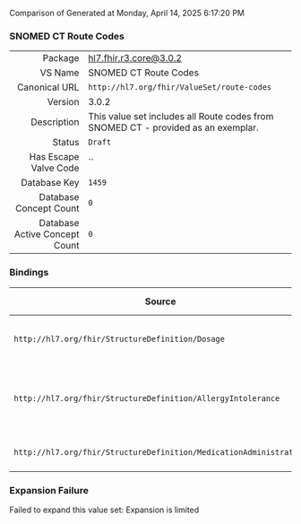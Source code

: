 Comparison of 
Generated at Monday, April 14, 2025 6:17:20 PM

### SNOMED CT Route Codes

|      |     |
| ---: | --- |
| Package | hl7.fhir.r3.core@3.0.2 |
| VS Name | SNOMED CT Route Codes |
| Canonical URL | `http://hl7.org/fhir/ValueSet/route-codes` |
| Version | 3.0.2 |
| Description | This value set includes all Route codes from SNOMED CT - provided as an exemplar. |
| Status | `Draft` |
| Has Escape Valve Code | `` |
| Database Key | `1459` |
| Database Concept Count | `0` |
| Database Active Concept Count | `0` |
### Bindings

| Source | Element | Binding | Strength | Element Short |
| ------ | ------- | ------- | -------- | ------------- |
| `http://hl7.org/fhir/StructureDefinition/Dosage` | `Dosage.route` | `http://hl7.org/fhir/ValueSet/route-codes` | `Example` | How drug should enter body |
| `http://hl7.org/fhir/StructureDefinition/AllergyIntolerance` | `AllergyIntolerance.reaction.exposureRoute` | `http://hl7.org/fhir/ValueSet/route-codes` | `Example` | How the subject was exposed to the substance |
| `http://hl7.org/fhir/StructureDefinition/MedicationAdministration` | `MedicationAdministration.dosage.route` | `http://hl7.org/fhir/ValueSet/route-codes` | `Example` | Path of substance into body |

### Expansion Failure

Failed to expand this value set: Expansion is limited
